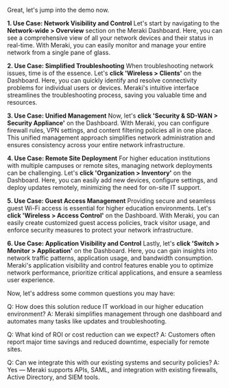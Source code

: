 Great, let's jump into the demo now. 

**1. Use Case: Network Visibility and Control**
Let's start by navigating to the **Network-wide > Overview** section on the Meraki Dashboard. Here, you can see a comprehensive view of all your network devices and their status in real-time. With Meraki, you can easily monitor and manage your entire network from a single pane of glass.

**2. Use Case: Simplified Troubleshooting**
When troubleshooting network issues, time is of the essence. Let's **click 'Wireless > Clients'** on the Dashboard. Here, you can quickly identify and resolve connectivity problems for individual users or devices. Meraki's intuitive interface streamlines the troubleshooting process, saving you valuable time and resources.

**3. Use Case: Unified Management**
Now, let's **click 'Security & SD-WAN > Security Appliance'** on the Dashboard. With Meraki, you can configure firewall rules, VPN settings, and content filtering policies all in one place. This unified management approach simplifies network administration and ensures consistency across your entire network infrastructure.

**4. Use Case: Remote Site Deployment**
For higher education institutions with multiple campuses or remote sites, managing network deployments can be challenging. Let's **click 'Organization > Inventory'** on the Dashboard. Here, you can easily add new devices, configure settings, and deploy updates remotely, minimizing the need for on-site IT support.

**5. Use Case: Guest Access Management**
Providing secure and seamless guest Wi-Fi access is essential for higher education environments. Let's **click 'Wireless > Access Control'** on the Dashboard. With Meraki, you can easily create customized guest access policies, track visitor usage, and enforce security measures to protect your network infrastructure.

**6. Use Case: Application Visibility and Control**
Lastly, let's **click 'Switch > Monitor > Application'** on the Dashboard. Here, you can gain insights into network traffic patterns, application usage, and bandwidth consumption. Meraki's application visibility and control features enable you to optimize network performance, prioritize critical applications, and ensure a seamless user experience.

Now, let's address some common questions you may have:

Q: How does this solution reduce IT workload in our higher education environment?
A: Meraki simplifies management through one dashboard and automates many tasks like updates and troubleshooting.

Q: What kind of ROI or cost reduction can we expect?
A: Customers often report major time savings and reduced downtime, especially for remote sites.

Q: Can we integrate this with our existing systems and security policies?
A: Yes — Meraki supports APIs, SAML, and integration with existing firewalls, Active Directory, and SIEM tools.